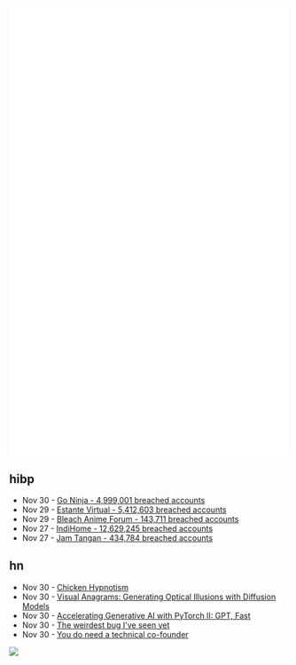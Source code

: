 ![Metrics](https://raw.githubusercontent.com/phixion/phixion/master/metrics.svg)

## hibp

<!--
for https://github.com/phixion/phixion/blob/main/.github/workflows/feeds.yml
-->
<!--START_SECTION:haveibeenpwnd-->
- Nov 30 - [Go Ninja - 4,999,001 breached accounts](https://haveibeenpwned.com/PwnedWebsites#GoNinja)
- Nov 29 - [Estante Virtual - 5,412,603 breached accounts](https://haveibeenpwned.com/PwnedWebsites#EstanteVirtual)
- Nov 29 - [Bleach Anime Forum - 143,711 breached accounts](https://haveibeenpwned.com/PwnedWebsites#BleachAnime)
- Nov 27 - [IndiHome - 12,629,245 breached accounts](https://haveibeenpwned.com/PwnedWebsites#IndiHome)
- Nov 27 - [Jam Tangan - 434,784 breached accounts](https://haveibeenpwned.com/PwnedWebsites#JamTangan)
<!--END_SECTION:haveibeenpwnd-->

## hn

<!--
for https://github.com/phixion/phixion/blob/main/.github/workflows/feeds.yml
-->
<!--START_SECTION:hn-->
- Nov 30 - [Chicken Hypnotism](https://en.wikipedia.org/wiki/Chicken_hypnotism)
- Nov 30 - [Visual Anagrams: Generating Optical Illusions with Diffusion Models](https://dangeng.github.io/visual_anagrams/)
- Nov 30 - [Accelerating Generative AI with PyTorch II: GPT, Fast](https://pytorch.org/blog/accelerating-generative-ai-2/)
- Nov 30 - [The weirdest bug I've seen yet](https://engineering.gusto.com/the-weirdest-bug-ive-seen-yet/)
- Nov 30 - [You do need a technical co-founder](https://www.ycombinator.com/blog/why-you-really-do-need-a-technical-co-founder/)
<!--END_SECTION:hn-->

<!--
for https://yhype.me
-->
![](https://hit.yhype.me/github/profile?user_id=13013670)
